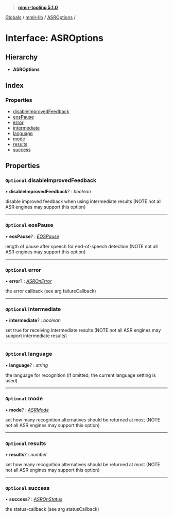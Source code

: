 > **[mmir-tooling 5.1.0](../README.md)**

[Globals](../README.md) / [mmir-lib](../modules/mmir_lib.md) / [ASROptions](mmir_lib.asroptions.md) /

# Interface: ASROptions

## Hierarchy

* **ASROptions**

## Index

### Properties

* [disableImprovedFeedback](mmir_lib.asroptions.md#optional-disableimprovedfeedback)
* [eosPause](mmir_lib.asroptions.md#optional-eospause)
* [error](mmir_lib.asroptions.md#optional-error)
* [intermediate](mmir_lib.asroptions.md#optional-intermediate)
* [language](mmir_lib.asroptions.md#optional-language)
* [mode](mmir_lib.asroptions.md#optional-mode)
* [results](mmir_lib.asroptions.md#optional-results)
* [success](mmir_lib.asroptions.md#optional-success)

## Properties

### `Optional` disableImprovedFeedback

• **disableImprovedFeedback**? : *boolean*

disable improved feedback when using intermediate results (NOTE not all ASR engines may support this option)

___

### `Optional` eosPause

• **eosPause**? : *[EOSPause](../modules/mmir_lib.md#eospause)*

length of pause after speech for end-of-speech detection (NOTE not all ASR engines may support this option)

___

### `Optional` error

• **error**? : *[ASROnError](../modules/mmir_lib.md#asronerror)*

the error callback (see arg failureCallback)

___

### `Optional` intermediate

• **intermediate**? : *boolean*

set true for receiving intermediate results (NOTE not all ASR engines may support intermediate results)

___

### `Optional` language

• **language**? : *string*

the language for recognition (if omitted, the current language setting is used)

___

### `Optional` mode

• **mode**? : *[ASRMode](../modules/mmir_lib.md#asrmode)*

set how many recognition alternatives should be returned at most (NOTE not all ASR engines may support this option)

___

### `Optional` results

• **results**? : *number*

set how many recognition alternatives should be returned at most (NOTE not all ASR engines may support this option)

___

### `Optional` success

• **success**? : *[ASROnStatus](../modules/mmir_lib.md#asronstatus)*

the status-callback (see arg statusCallback)